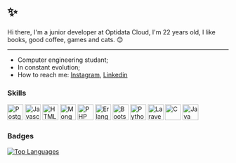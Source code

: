 
 :sparkles:
=============
Hi there, I'm a junior developer at Optidata Cloud, I'm 22 years old, I like books, good coffee, games and cats. 😊

-------------

- Computer engineering studant;
- In constant evolution; 
- How to reach me: 
         [Instagram](https://www.instagram.com/larissamones/), [Linkedin](https://www.linkedin.com/in/larissa-mones-bedin-019753200/)

### Skills

<p align="left">
<a href="https://www.postgresql.org/" target="_blank" rel="noreferrer"><img src="https://raw.githubusercontent.com/danielcranney/readme-generator/main/public/icons/skills/postgresql-colored.svg" width="36" height="36" alt="PostgreSQL" /></a>
<a href="https://developer.mozilla.org/en-US/docs/Web/JavaScript" target="_blank" rel="noreferrer"><img src="https://raw.githubusercontent.com/danielcranney/readme-generator/main/public/icons/skills/javascript-colored.svg" width="36" height="36" alt="Javascript" /></a>
<a href="https://developer.mozilla.org/en-US/docs/Glossary/HTML5" target="_blank" rel="noreferrer"><img src="https://raw.githubusercontent.com/danielcranney/readme-generator/main/public/icons/skills/html5-colored.svg" width="36" height="36" alt="HTML5" /></a>
<a href="https://www.mongodb.com/" target="_blank" rel="noreferrer"><img src="https://raw.githubusercontent.com/danielcranney/readme-generator/main/public/icons/skills/mongodb-colored.svg" width="36" height="36" alt="MongoDB" /></a>  
<a href="https://www.php.net/" target="_blank" rel="noreferrer"><img src="https://upload.wikimedia.org/wikipedia/commons/thumb/2/27/PHP-logo.svg/2048px-PHP-logo.svg.png" width="36" height="36" alt="PHP" /></a>  
<a href="https://www.erlang.org/" target="_blank" rel="noreferrer"><img src="https://upload.wikimedia.org/wikipedia/commons/thumb/9/93/Erlang_logo.svg/1200px-Erlang_logo.svg.png" width="36" height="36" alt="Erlang" /></a>
<a href="https://getbootstrap.com/" target="_blank" rel="noreferrer"><img src="https://upload.wikimedia.org/wikipedia/commons/thumb/b/b2/Bootstrap_logo.svg/2560px-Bootstrap_logo.svg.png" width="36" height="36" alt="Bootstrap" /></a>
<a href="https://www.python.org/" target="_blank" rel="noreferrer"><img src="https://upload.wikimedia.org/wikipedia/commons/c/c3/Python-logo-notext.svg" width="36" height="36" alt="Python" /></a>
<a href="https://laravel.com/" target="_blank" rel="noreferrer"><img src="https://upload.wikimedia.org/wikipedia/commons/thumb/9/9a/Laravel.svg/1200px-Laravel.svg.png" width="36" height="36" alt="Laravel" /></a>
<a href="https://en.wikipedia.org/wiki/C_(programming_language)" target="_blank" rel="noreferrer"><img src="https://upload.wikimedia.org/wikipedia/commons/1/19/C_Logo.png" width="36" height="36" alt="C" /></a>
<a href="https://www.java.com/" target="_blank" rel="noreferrer"><img src="https://upload.wikimedia.org/wikipedia/en/3/30/Java_programming_language_logo.svg" width="36" height="36" alt="Java" /></a>
</p>


      
</p>


### Badges

<a href="https://github.com/larimones" align="left"><img src="https://github-readme-stats.vercel.app/api/top-langs/?username=larimones&langs_count=10&title_color=0891b2&text_color=ffffff&icon_color=0891b2&bg_color=1c1917&hide_border=true&locale=en&custom_title=Top%20%Languages" alt="Top Languages" /></a>
